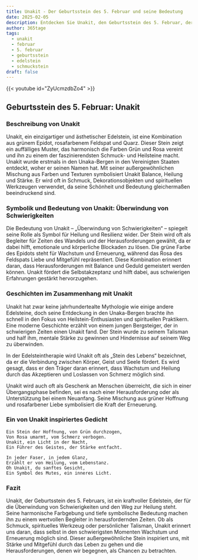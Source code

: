 ```yaml
---
title: Unakit - Der Geburtsstein des 5. Februar und seine Bedeutung
date: 2025-02-05
description: Entdecken Sie Unakit, den Geburtsstein des 5. Februar, der Überwindung von Schwierigkeiten symbolisiert. Seine Symbolik und Geschichte werden Sie inspirieren.
author: 365tage
tags:
  - unakit
  - februar
  - 5. februar
  - geburtsstein
  - edelstein
  - schmuckstein
draft: false
---
```


{{< youtube id="ZyUcmzdbZo4" >}}


## Geburtsstein des 5. Februar: Unakit

### Beschreibung von Unakit

Unakit, ein einzigartiger und ästhetischer Edelstein, ist eine Kombination aus grünem Epidot, rosafarbenem Feldspat und Quarz. Dieser Stein zeigt ein auffälliges Muster, das harmonisch die Farben Grün und Rosa vereint und ihn zu einem der faszinierendsten Schmuck- und Heilsteine macht. Unakit wurde erstmals in den Unaka-Bergen in den Vereinigten Staaten entdeckt, woher er seinen Namen hat. Mit seiner außergewöhnlichen Mischung aus Farben und Texturen symbolisiert Unakit Balance, Heilung und Stärke. Er wird oft in Schmuck, Dekorationsobjekten und spirituellen Werkzeugen verwendet, da seine Schönheit und Bedeutung gleichermaßen beeindruckend sind.

### Symbolik und Bedeutung von Unakit: Überwindung von Schwierigkeiten

Die Bedeutung von Unakit – „Überwindung von Schwierigkeiten“ – spiegelt seine Rolle als Symbol für Heilung und Resilienz wider. Der Stein wird oft als Begleiter für Zeiten des Wandels und der Herausforderungen gewählt, da er dabei hilft, emotionale und körperliche Blockaden zu lösen. Die grüne Farbe des Epidots steht für Wachstum und Erneuerung, während das Rosa des Feldspats Liebe und Mitgefühl repräsentiert. Diese Kombination erinnert daran, dass Herausforderungen mit Balance und Geduld gemeistert werden können. Unakit fördert die Selbstakzeptanz und hilft dabei, aus schwierigen Erfahrungen gestärkt hervorzugehen.

### Geschichten im Zusammenhang mit Unakit

Unakit hat zwar keine jahrhundertealte Mythologie wie einige andere Edelsteine, doch seine Entdeckung in den Unaka-Bergen brachte ihn schnell in den Fokus von Heilstein-Enthusiasten und spirituellen Praktikern. Eine moderne Geschichte erzählt von einem jungen Bergsteiger, der in schwierigen Zeiten einen Unakit fand. Der Stein wurde zu seinem Talisman und half ihm, mentale Stärke zu gewinnen und Hindernisse auf seinem Weg zu überwinden.

In der Edelsteintherapie wird Unakit oft als „Stein des Lebens“ bezeichnet, da er die Verbindung zwischen Körper, Geist und Seele fördert. Es wird gesagt, dass er den Träger daran erinnert, dass Wachstum und Heilung durch das Akzeptieren und Loslassen von Schmerz möglich sind.

Unakit wird auch oft als Geschenk an Menschen überreicht, die sich in einer Übergangsphase befinden, sei es nach einer Herausforderung oder als Unterstützung bei einem Neuanfang. Seine Mischung aus grüner Hoffnung und rosafarbener Liebe symbolisiert die Kraft der Erneuerung.

### Ein von Unakit inspiriertes Gedicht

```
Ein Stein der Hoffnung, von Grün durchzogen,  
Von Rosa umarmt, vom Schmerz verbogen.  
Unakit, ein Licht in der Nacht,  
Ein Führer des Geistes, der Stärke entfacht.  

In jeder Faser, in jedem Glanz,  
Erzählt er von Heilung, vom Lebenstanz.  
Oh Unakit, du sanftes Gesicht,  
Ein Symbol des Mutes, ein inneres Licht.  
```

### Fazit

Unakit, der Geburtsstein des 5. Februars, ist ein kraftvoller Edelstein, der für die Überwindung von Schwierigkeiten und den Weg zur Heilung steht. Seine harmonische Farbgebung und tiefe symbolische Bedeutung machen ihn zu einem wertvollen Begleiter in herausfordernden Zeiten. Ob als Schmuck, spirituelles Werkzeug oder persönlicher Talisman, Unakit erinnert uns daran, dass selbst in den schwierigsten Momenten Wachstum und Erneuerung möglich sind. Dieser außergewöhnliche Stein inspiriert uns, mit Stärke und Mitgefühl durch das Leben zu gehen und die Herausforderungen, denen wir begegnen, als Chancen zu betrachten.